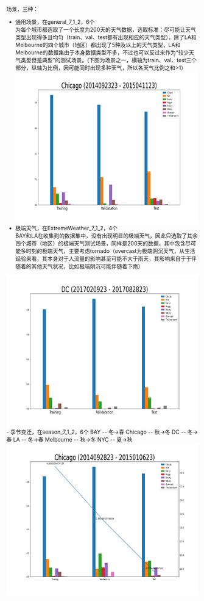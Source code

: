 场景，三种：
- 通用场景，在general_7_1_2，6个  
为每个城市都选取了一个长度为200天的天气数据，选取标准：尽可能让天气类型出现得多且均匀（train、val、test都有出现相应的天气类型），除了LA和Melbourne的四个城市（地区）都出现了5种及以上的天气类型，LA和Melbourne的数据集由于本身数据类型不多，不过也可以反过来作为“较少天气类型但是典型”的测试场景。(下图为场景之一，横轴为train、val、test三个部分，纵轴为比例，因可能同时出现多种天气，所以各天气比例之和>1）  
  <img src="general_7_1_2/select/Chicago (2014092323 - 2015041123).png" width = "600" height = "400" alt="Chicago (2014092323 - 2015041123)" align=center />  
- 极端天气，在ExtremeWeather_7_1_2，4个  
BAY和LA在收集到的数据集中，没有出现明显的极端天气，因此只选取了其余四个城市（地区）的极端天气测试场景，同样是200天的数据，其中包含尽可能多时刻的极端天气，主要考虑tornado（overcast为极端阴沉天气，从生活经验来看，其本身对于人流量的影响甚至可能不大于雨天，其影响来自于于伴随着的其他天气状况，比如极端阴沉可能伴随着下雨）
<img src="ExtremeWeather_7_1_2/DC (2017020923 - 2017082823).png" width = "600" height = "400" alt="DC (2017020923 - 2017082823)" align=center />  
- 季节变迁，在season_7_1_2，6个  
BAY -- 冬→春  
Chicago -- 秋→冬  
DC -- 冬→春  
LA -- 冬→春  
Melbourne -- 秋→冬  
NYC -- 夏→秋  
<img src="season_7_1_2/select/Chicago (2014092823 - 2015010623).png" width = "600" height = "400" alt="Chicago (2014092823 - 2015010623)" align=center />
